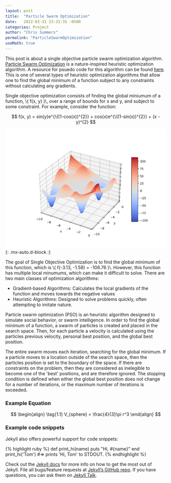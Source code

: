 ```yaml
---
layout: post
title:  "Particle Swarm Optimization"
date:   2022-03-31 23:31:35 -0500
categories: Project
author: "Chris Summers"
permalink: "ParticleSwarmOptimization"
useMath: true
---
```

<script type="text/javascript" async
  src="https://cdn.mathjax.org/mathjax/latest/MathJax.js?config=TeX-MML-AM_CHTML">
</script>
<script src="https://polyfill.io/v3/polyfill.min.js?features=es6"></script>
<script id="MathJax-script" async src="https://cdn.jsdelivr.net/npm/mathjax@3/es5/tex-mml-chtml.js"></script>

This post is about a single objective particle swarm optimization algorithm. 
[Particle Swarm Optimization][Particle-Swarm-Optimization] is a nature-inspired heuristic optimization algorithm. 
A resource for psuedo code for this algorithm can be found [here][pseudo-code].
This is one of several types of heuristic optimization algorithms that allow one to find the global minimum of a function subject to any constraints without calculating any gradients. 

Single objective optimization consists of finding the global miniumum of a function, \\( f(x, y) )\\, over a range of bounds for x and y, and subject to some constraint. 
For example, consider the function:

$$ f(x, y) = sin(y)e^{\((1-cos(x))^{2}} + cos(x)e^{\((1-sin(x))^{2}} + (x - y)^{2} $$

![Me](/assets/img/pso_surface.png){: .mx-auto.d-block :}

The goal of Single Objective Optimization is to find the global minimum of this function, which is \\( f(-3.13, -1.58) = -106.76 )\\.
However, this function has multiple local minumums, which can make it difficult to solve. 
There are two main classes of optimization algorithms:
- Gradient-based Algorithms: Calculates the local gradients of the function and moves towards the negative values
- Heuristic Algorithms: Designed to solve problems quickly, often attempting to imitate nature.

Particle swarm optimization (PSO) is an heuristic algorithm designed to simulate social behavior, or swarm intelligence.
In order to find the global minimum of a function, a swarm of particles is created and placed in the search space. 
Then, for each particle a velocity is calculated using the particles previous velocity, personal best position, and the global best position.

The entire swarm moves each iteration, searching for the global minimum.
If a particle moves to a location outside of the search space, then the particles position is set to the boundary of the space.
If there are constraints on the problem, then they are considered as inelegible to become one of the 'best' positions, and are therefore ignored. 
The stopping condition is defined when either the global best position does not change for a number of iterations, or the maximum number of iterations is exceeded. 



### Example Equation

$$
\begin{align}
  \tag{1.1}
  V_{sphere} = \frac{4}{3}\pi r^3
\end{align}
$$

### Example code snippets

Jekyll also offers powerful support for code snippets:

{% highlight ruby %}
def print_hi(name)
  puts "Hi, #{name}"
end
print_hi('Tom')
#=> prints 'Hi, Tom' to STDOUT.
{% endhighlight %}

Check out the [Jekyll docs][jekyll-docs] for more info on how to get the most out of Jekyll. File all bugs/feature requests at [Jekyll’s GitHub repo][jekyll-gh]. If you have questions, you can ask them on [Jekyll Talk][jekyll-talk].

[Particle-Swarm-Optimization]: https://en.wikipedia.org/wiki/Particle_swarm_optimization
[pseudo-code]: https://mae.ufl.edu/haftka/stropt/Lectures/PSO_introduction.pdf
[jekyll-docs]: https://jekyllrb.com/docs/home
[jekyll-gh]:   https://github.com/jekyll/jekyll
[jekyll-talk]: https://talk.jekyllrb.com/
